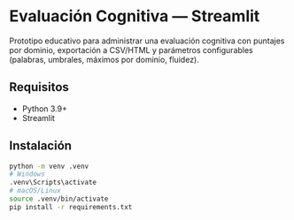 # Evaluación Cognitiva — Streamlit

Prototipo educativo para administrar una evaluación cognitiva con puntajes por dominio, exportación a CSV/HTML y parámetros configurables (palabras, umbrales, máximos por dominio, fluidez).

## Requisitos
- Python 3.9+
- Streamlit

## Instalación
```bash
python -m venv .venv
# Windows
.venv\Scripts\activate
# macOS/Linux
source .venv/bin/activate
pip install -r requirements.txt